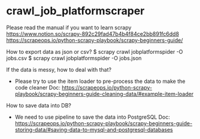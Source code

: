 # crawl_job_platformscraper
Please read the manual if you want to learn scrapy
https://www.notion.so/scrapy-892c29fad47b4b4f84ce2bb891fc6dd8
https://scrapeops.io/python-scrapy-playbook/scrapy-beginners-guide/

How to export data as json or csv?
$ scrapy crawl jobplatformspider -O jobs.csv
$ scrapy crawl jobplatformspider -O jobs.json

If the data is messy, how to deal with that?
- Please try to use the item loader to pre-process the data to make the code cleaner
Doc: https://scrapeops.io/python-scrapy-playbook/scrapy-beginners-guide-cleaning-data/#example-item-loader


How to save data into DB?
- We need to use pipeline to save the data into PostgreSQL
Doc: https://scrapeops.io/python-scrapy-playbook/scrapy-beginners-guide-storing-data/#saving-data-to-mysql-and-postgresql-databases